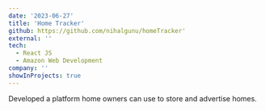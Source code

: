 ```yaml
---
date: '2023-06-27'
title: 'Home Tracker'
github: https://github.com/nihalgunu/homeTracker'
external: ''
tech:
  - React JS
  - Amazon Web Development
company: ''
showInProjects: true
---
```


Developed a platform home owners can use to store and advertise homes.
